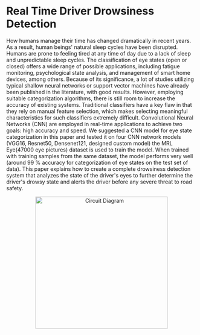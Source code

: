 # Real Time Driver Drowsiness Detection  
How humans manage their time has changed dramatically in recent years. As a result, human beings' natural sleep cycles have been disrupted. Humans are prone to feeling tired at any time of day due to a lack of sleep and unpredictable sleep cycles. The classification of eye states (open or closed) offers a wide range of possible applications, including fatigue monitoring, psychological state analysis, and management of smart home devices, among others. Because of its significance, a lot of studies utilizing typical shallow neural networks or support vector machines have already been published in the literature, with good results. However, employing suitable categorization algorithms, there is still room to increase the accuracy of existing systems. Traditional classifiers have a key flaw in that they rely on manual feature selection, which makes selecting meaningful characteristics for such classifiers extremely difficult. Convolutional Neural Networks (CNN) are employed in real-time applications to achieve two goals: high accuracy and speed. We suggested a CNN model for eye state categorization in this paper and tested it on four CNN network models (VGG16, Resnet50, Densenet121, designed custom model) the MRL Eye(47000 eye pictures) dataset is used to train the model. When trained with training samples from the same dataset, the model performs very well (around 99 % accuracy for categorization of eye states on the test set of data). This paper explains how to create a complete drowsiness detection system that analyzes the state of the driver's eyes to further determine the driver's drowsy state and alerts the driver before any severe threat to road safety.
<p align="center">
  <img 
    width="350"
    height="350"
    alt="Circuit Diagram"
    src="https://user-images.githubusercontent.com/38842742/168676740-67944a03-f4dd-423a-bbfe-4d36f7dbe675.png"
  >
</p>
